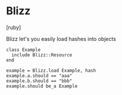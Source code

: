 # Blizz
[ruby]

Blizz let's you easily load hashes into objects

    class Example
      include Blizz::Resource
    end

    example = Blizz.load Example, hash
    example.a.should == "aaa"
    example.b.should == "bbb"
    example.should be_a Example